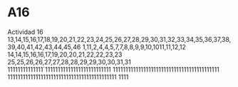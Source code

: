 # A16
Actividad 16
13,14,15,16,17,18,19,20,21,22,23,24,25,26,27,28,29,30,31,32,33,34,35,36,37,38,39,40,41,42,43,44,45,46
1,11,2,4,4,5,7,7,8,8,9,9,10,1011,11,12,12
14,14,15,16,16,17,19,20,20,21,22,22,23,23
25,25,26,26,27,27,28,28,29,29,30,30,31,31
11111111111111`11111111111111111111111111
111111111111111111111111111111111111111111
1111111111111111111111111111111111111111111
1111
